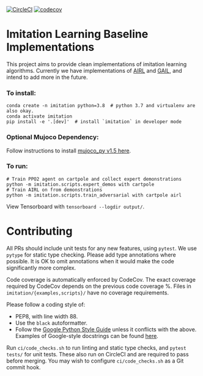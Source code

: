 [![CircleCI](https://circleci.com/gh/HumanCompatibleAI/imitation.svg?style=svg)](https://circleci.com/gh/HumanCompatibleAI/imitation)
[![codecov](https://codecov.io/gh/HumanCompatibleAI/imitation/branch/master/graph/badge.svg)](https://codecov.io/gh/HumanCompatibleAI/imitation)

# Imitation Learning Baseline Implementations

This project aims to provide clean implementations of imitation learning algorithms.
Currently we have implementations of [AIRL](https://arxiv.org/abs/1710.11248) and 
[GAIL](https://arxiv.org/abs/1606.03476), and intend to add more in the future.

### To install:
```
conda create -n imitation python=3.8  # python 3.7 and virtualenv are also okay.
conda activate imitation
pip install -e '.[dev]'  # install `imitation` in developer mode
```

### Optional Mujoco Dependency:

Follow instructions to install [mujoco_py v1.5 here](https://github.com/openai/mujoco-py/tree/498b451a03fb61e5bdfcb6956d8d7c881b1098b5#install-mujoco).

### To run:
```
# Train PPO2 agent on cartpole and collect expert demonstrations
python -m imitation.scripts.expert_demos with cartpole
# Train AIRL on from demonstrations
python -m imitation.scripts.train_adversarial with cartpole airl
```
View Tensorboard with `tensorboard --logdir output/`.


# Contributing

All PRs should include unit tests for any new features, using `pytest`.
We use `pytype` for static type checking. Please add type annotations where possible.
It is OK to omit annotations when it would make the code significantly more complex.

Code coverage is automatically enforced by CodeCov.
The exact coverage required by CodeCov depends on the previous code coverage %.
Files in `imitation/{examples,scripts}/` have no coverage requirements.

Please follow a coding style of:
  * PEP8, with line width 88.
  * Use the `black` autoformatter.
  * Follow the [Google Python Style Guide](http://google.github.io/styleguide/pyguide.html) unless
    it conflicts with the above. Examples of Google-style docstrings can be found
    [here](https://sphinxcontrib-napoleon.readthedocs.io/en/latest/example_google.html).

Run `ci/code_checks.sh` to run linting and static type checks, and `pytest tests/` for unit tests.
These also run on CircleCI and are required to pass before merging. You may wish to configure
`ci/code_checks.sh` as a Git commit hook.
